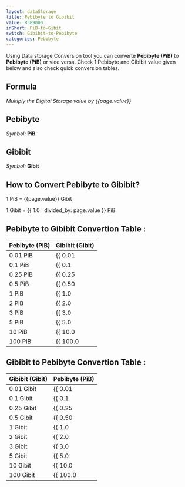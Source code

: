 ```yaml
---
layout: dataStorage
title: Pebibyte to Gibibit
value: 8389000
inShort: PiB-to-Gibit
switch: Gibibit-to-Pebibyte
categories: Pebibyte
---
```


Using Data storage Conversion tool you can converte **Pebibyte (PiB)** to **Pebibyte (PiB)** or vice versa. Check 1 Pebibyte and Gibibit value given below and also check quick conversion tables.

## Formula
*Multiply the Digital Storage value by {{page.value}}*

## Pebibyte
*Symbol:* **PiB**

## Gibibit
*Symbol:* **Gibit**

## How to Convert Pebibyte to Gibibit?

1 PiB = {{page.value}} Gibit

1 Gibit = {{ 1.0 | divided_by: page.value }} PiB


## Pebibyte to Gibibit Convertion Table :

| Pebibyte (PiB) | Gibibit (Gibit) |
| ---- | ---- |
| 0.01 PiB | {{ 0.01 | times: page.value }} Gibit |
| 0.1 PiB | {{ 0.1 | times: page.value }} Gibit |
| 0.25 PiB | {{ 0.25 | times: page.value }} Gibit |
| 0.5 PiB | {{ 0.50 | times: page.value }} Gibit |
| 1 PiB | {{ 1.0 | times: page.value }} Gibit |
| 2 PiB | {{ 2.0 | times: page.value }} Gibit |
| 3 PiB | {{ 3.0 | times: page.value }} Gibit |
| 5 PiB | {{ 5.0 | times: page.value }} Gibit |
| 10 PiB | {{ 10.0 | times: page.value }} Gibit |
| 100 PiB | {{ 100.0 | times: page.value }} Gibit |

## Gibibit to Pebibyte Convertion Table :

| Gibibit (Gibit) | Pebibyte (PiB) |
| ---- | ---- |
| 0.01 Gibit | {{ 0.01 | divided_by: page.value }} PiB |
| 0.1 Gibit | {{ 0.1 | divided_by: page.value }} PiB |
| 0.25 Gibit | {{ 0.25 | divided_by: page.value }} PiB |
| 0.5 Gibit | {{ 0.50 | divided_by: page.value }} PiB |
| 1 Gibit | {{ 1.0 | divided_by: page.value }} PiB |
| 2 Gibit | {{ 2.0 | divided_by: page.value }} PiB |
| 3 Gibit | {{ 3.0 | divided_by: page.value }} PiB |
| 5 Gibit | {{ 5.0 | divided_by: page.value }} PiB |
| 10 Gibit | {{ 10.0 | divided_by: page.value }} PiB |
| 100 Gibit | {{ 100.0 | divided_by: page.value }} PiB |


<script>
document.getElementById('selectInput')[21].selected = true
document.getElementById('selectOutput')[11].selected = true
</script>
